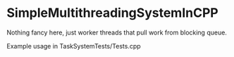 # SimpleMultithreadingSystemInCPP
Nothing fancy here, just worker threads that pull work from blocking queue.

Example usage in TaskSystemTests/Tests.cpp
